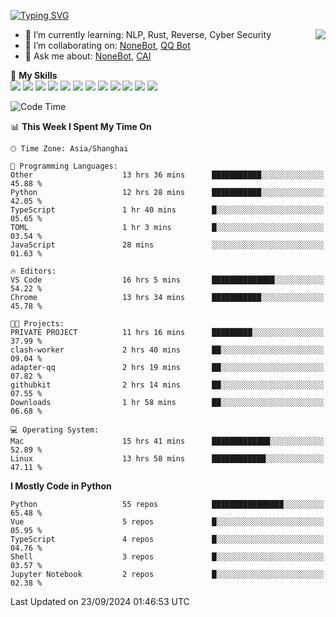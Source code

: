 [![Typing SVG](https://readme-typing-svg.herokuapp.com?size=25&duration=2500&color=8C43EA&vCenter=true&width=200&height=40&lines=Hi+there+%F0%9F%91%8B%F0%9F%8F%BB;I'm+yanyongyu)](https://git.io/typing-svg)

<a href="#">
  <img align="right" src="https://github-readme-stats.vercel.app/api?username=yanyongyu&count_private=true&show_icons=true&bg_color=15,f2f7fd,E0EAFC" />
</a>

- 🌱 I’m currently learning: NLP, Rust, Reverse, Cyber Security
- 👯 I’m collaborating on: [NoneBot](https://github.com/nonebot), [QQ Bot](https://github.com/Mrs4s/go-cqhttp)
- 💬 Ask me about: [NoneBot](https://github.com/nonebot), [CAI](https://github.com/cscs181/CAI)

🌟 **My Skills**  
![](https://img.shields.io/badge/-Python-3e74a2?style=flat-square&logo=Python&logoColor=fff)
![](https://img.shields.io/badge/-TypeScript-3178C6?style=flat-square&logo=TypeScript&logoColor=fff)
![](https://img.shields.io/badge/-Vue-4fc08d?style=flat-square&logo=Vue.js&logoColor=fff)
![](https://img.shields.io/badge/-React-2d98ce?style=flat-square&logo=React&logoColor=fff)
![](https://img.shields.io/badge/-FastAPI-009688?style=flat-square&logo=FastAPI&logoColor=fff)
![](https://img.shields.io/badge/-Linux-000000?style=flat-square&logo=Linux&logoColor=fff)
![](https://img.shields.io/badge/-Docker-2496ED?style=flat-square&logo=Docker&logoColor=fff)
![](https://img.shields.io/badge/-Kubernetes-326CE5?style=flat-square&logo=Kubernetes&logoColor=fff)
![](https://img.shields.io/badge/-GitHub%20Actions-2088FF?style=flat-square&logo=GitHubActions&logoColor=fff)
![](https://img.shields.io/badge/-PostgreSQL-4169E1?style=flat-square&logo=PostgreSQL&logoColor=fff)
![](https://img.shields.io/badge/-Redis-DC382D?style=flat-square&logo=Redis&logoColor=fff)
![](https://img.shields.io/badge/-MongoDB-47A248?style=flat-square&logo=MongoDB&logoColor=fff)

<!--START_SECTION:waka-->
![Code Time](http://img.shields.io/badge/Code%20Time-6%2C689%20hrs%2013%20mins-blue)

📊 **This Week I Spent My Time On** 

```text
🕑︎ Time Zone: Asia/Shanghai

💬 Programming Languages: 
Other                    13 hrs 36 mins      ███████████░░░░░░░░░░░░░░   45.88 % 
Python                   12 hrs 28 mins      ███████████░░░░░░░░░░░░░░   42.05 % 
TypeScript               1 hr 40 mins        █░░░░░░░░░░░░░░░░░░░░░░░░   05.65 % 
TOML                     1 hr 3 mins         █░░░░░░░░░░░░░░░░░░░░░░░░   03.54 % 
JavaScript               28 mins             ░░░░░░░░░░░░░░░░░░░░░░░░░   01.63 % 

🔥 Editors: 
VS Code                  16 hrs 5 mins       ██████████████░░░░░░░░░░░   54.22 % 
Chrome                   13 hrs 34 mins      ███████████░░░░░░░░░░░░░░   45.78 % 

🐱‍💻 Projects: 
PRIVATE PROJECT          11 hrs 16 mins      █████████░░░░░░░░░░░░░░░░   37.99 % 
clash-worker             2 hrs 40 mins       ██░░░░░░░░░░░░░░░░░░░░░░░   09.04 % 
adapter-qq               2 hrs 19 mins       ██░░░░░░░░░░░░░░░░░░░░░░░   07.82 % 
githubkit                2 hrs 14 mins       ██░░░░░░░░░░░░░░░░░░░░░░░   07.55 % 
Downloads                1 hr 58 mins        ██░░░░░░░░░░░░░░░░░░░░░░░   06.68 % 

💻 Operating System: 
Mac                      15 hrs 41 mins      █████████████░░░░░░░░░░░░   52.89 % 
Linux                    13 hrs 58 mins      ████████████░░░░░░░░░░░░░   47.11 % 
```

**I Mostly Code in Python** 

```text
Python                   55 repos            ████████████████░░░░░░░░░   65.48 % 
Vue                      5 repos             █░░░░░░░░░░░░░░░░░░░░░░░░   05.95 % 
TypeScript               4 repos             █░░░░░░░░░░░░░░░░░░░░░░░░   04.76 % 
Shell                    3 repos             █░░░░░░░░░░░░░░░░░░░░░░░░   03.57 % 
Jupyter Notebook         2 repos             █░░░░░░░░░░░░░░░░░░░░░░░░   02.38 % 
```




 Last Updated on 23/09/2024 01:46:53 UTC
<!--END_SECTION:waka-->
